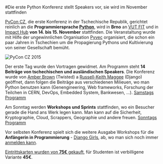 #Die erste Python Konferenz stellt Speakers vor, sie wird im November stattfinden

[PyCon CZ](http://cz.pycon.org/), die erste Konferenz in der Tschechische Republik, gerichtet reinlich an die **Programmiersprache [Python](http://python.cz/)**, wird in **Brno** an [VUT FIT](http://www.fit.vutbr.cz/) und in [Impact Hub](http://www.hubbrno.cz/) **von 14. bis 15. November** stattfinden. Die Veranstaltung wurde mit Hilfe der ungewinnlichen Organisation [Pyvec](http://pyvec.org/) organisiert, die schon ein paar Jahren in Tschechien um die Propagierung Pythons und Kultivierung von seiner Gesellschaft bemüht.

![PyCon CZ 2015](https://raw.githubusercontent.com/pyvec/cz.pycon.org-2015/master/static/files/static/images/pycon-cz-logo.png)

Der erste Tag wurde den Vortragen gewidmet. Am Programm steht **14 Beiträge von tschechischen und ausländischen Speakers**. Die Konferenz wurde von [Amber Brown](https://twitter.com/hawkieowl) (Twisted) a [Russell-Keith Maggee](https://twitter.com/freakboy3742) (Django) geöffnet, dann folgen die Beiträge aus verschiedenen Milieuen, wo man Python benutzen kann (Genengineering, Web frameworks, Forschung der Teilchen in CERN, DevOps, Embedded System, Bankwesen, ...). [Samstags Programm](https://cz.pycon.org/2015/talks/)

Am Sonntag werden **Workshops und Sprints** stattfinden, wo ein Besucher gerade die Hand ans Werk legen kann. Man kann auf die Sicherheit, Kryptographie, Cloud, Scrappers, Geographie und andere freuen. [Sonntags Programm](https://cz.pycon.org/2015/workshops/)

Vor selbsten Konferenz spielt sich die weitere Ausgabe Workshops für die **Anfängerin in Programmierung** - [Django Girls](http://djangogirls.org/brno/), ab, wo man sich noch immer [anmelden kann](https://djangogirls.org/brno/apply/).

[Eintrittskarten wurden von **75€** gekauft](https://cz.pycon.org/2015/about/tickets.html), für Studenten ist verbilligene Variante **45€**.
